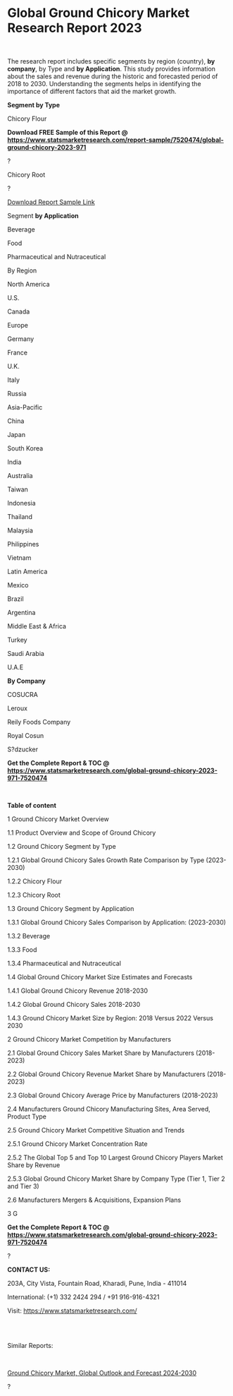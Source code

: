 <h1>Global Ground Chicory Market Research Report 2023</h1><br/><p>The research report includes specific segments by region (country), <strong>by company</strong>, by Type and <strong>by Application</strong>. This study provides information about the sales and revenue during the historic and forecasted period of 2018 to 2030. Understanding the segments helps in identifying the importance of different factors that aid the market growth.</p>
 
 
 
 <p><strong>Segment by Type</strong></p>
 
 
 
 <p>Chicory Flour</p>
 
 
 
 <div><b>Download FREE Sample of this Report @ <a href="https://www.statsmarketresearch.com/download-free-sample/7520474/global-ground-chicory-2023-971">https://www.statsmarketresearch.com/report-sample/7520474/global-ground-chicory-2023-971</a></b></div>
 
 
 
 <p>? </p>
 
 
 
 <p>Chicory Root</p>
 
 
 
 <p>? </p>
 
 
 
 <p><a href="https://www.statsmarketresearch.com/download-free-sample/7520474/global-ground-chicory-2023-971">Download Report Sample Link</a></p>
 
 
 
 <p>Segment <strong>by Application</strong></p>
 
 
 
 <p>Beverage</p>
 
 
 
 <p>Food</p>
 
 
 
 <p>Pharmaceutical and Nutraceutical</p>
 
 
 
 <p>By Region</p>
 
 
 
 <p>North America</p>
 
 
 
 <p>U.S.</p>
 
 
 
 <p>Canada</p>
 
 
 
 <p>Europe</p>
 
 
 
 <p>Germany</p>
 
 
 
 <p>France</p>
 
 
 
 <p>U.K.</p>
 
 
 
 <p>Italy</p>
 
 
 
 <p>Russia</p>
 
 
 
 <p>Asia-Pacific</p>
 
 
 
 <p>China</p>
 
 
 
 <p>Japan</p>
 
 
 
 <p>South Korea</p>
 
 
 
 <p>India</p>
 
 
 
 <p>Australia</p>
 
 
 
 <p>Taiwan</p>
 
 
 
 <p>Indonesia</p>
 
 
 
 <p>Thailand</p>
 
 
 
 <p>Malaysia</p>
 
 
 
 <p>Philippines</p>
 
 
 
 <p>Vietnam</p>
 
 
 
 <p>Latin America</p>
 
 
 
 <p>Mexico</p>
 
 
 
 <p>Brazil</p>
 
 
 
 <p>Argentina</p>
 
 
 
 <p>Middle East & Africa</p>
 
 
 
 <p>Turkey</p>
 
 
 
 <p>Saudi Arabia</p>
 
 
 
 <p>U.A.E</p>
 
 
 
 <p><strong>By Company</strong></p>
 
 
 
 <p>COSUCRA</p>
 
 
 
 <p>Leroux</p>
 
 
 
 <p>Reily Foods Company</p>
 
 
 
 <p>Royal Cosun</p>
 
 
 
 <p>S?dzucker</p>
 
 
 
 <div><b>Get the Complete Report & TOC @ <a href="https://www.statsmarketresearch.com/global-ground-chicory-2023-971-7520474">https://www.statsmarketresearch.com/global-ground-chicory-2023-971-7520474</a></b></div>
 
 
 
 <p><br />
 
 <b>Table of content</b></p>
 
 
 
 <p>1 Ground Chicory Market Overview<br />
 
 1.1 Product Overview and Scope of Ground Chicory<br />
 
 1.2 Ground Chicory Segment by Type<br />
 
 1.2.1 Global Ground Chicory Sales Growth Rate Comparison by Type (2023-2030)<br />
 
 1.2.2 Chicory Flour<br />
 
 1.2.3 Chicory Root<br />
 
 1.3 Ground Chicory Segment by Application<br />
 
 1.3.1 Global Ground Chicory Sales Comparison by Application: (2023-2030)<br />
 
 1.3.2 Beverage<br />
 
 1.3.3 Food<br />
 
 1.3.4 Pharmaceutical and Nutraceutical<br />
 
 1.4 Global Ground Chicory Market Size Estimates and Forecasts<br />
 
 1.4.1 Global Ground Chicory Revenue 2018-2030<br />
 
 1.4.2 Global Ground Chicory Sales 2018-2030<br />
 
 1.4.3 Ground Chicory Market Size by Region: 2018 Versus 2022 Versus 2030<br />
 
 2 Ground Chicory Market Competition by Manufacturers<br />
 
 2.1 Global Ground Chicory Sales Market Share by Manufacturers (2018-2023)<br />
 
 2.2 Global Ground Chicory Revenue Market Share by Manufacturers (2018-2023)<br />
 
 2.3 Global Ground Chicory Average Price by Manufacturers (2018-2023)<br />
 
 2.4 Manufacturers Ground Chicory Manufacturing Sites, Area Served, Product Type<br />
 
 2.5 Ground Chicory Market Competitive Situation and Trends<br />
 
 2.5.1 Ground Chicory Market Concentration Rate<br />
 
 2.5.2 The Global Top 5 and Top 10 Largest Ground Chicory Players Market Share by Revenue<br />
 
 2.5.3 Global Ground Chicory Market Share by Company Type (Tier 1, Tier 2 and Tier 3)<br />
 
 2.6 Manufacturers Mergers & Acquisitions, Expansion Plans<br />
 
 3 G</p>
 
 
 
 <div><b>Get the Complete Report & TOC @ <a href="https://www.statsmarketresearch.com/global-ground-chicory-2023-971-7520474">https://www.statsmarketresearch.com/global-ground-chicory-2023-971-7520474</a></b></div>
 
 
 
 <p>? </p>
 
 
 
 <p><b>CONTACT US:</b><br />
 
 203A, City Vista, Fountain Road, Kharadi, Pune, India - 411014<br />
 
 International: (+1) 332 2424 294 / +91 916-916-4321<br />
 
 Visit: <a href="https://www.statsmarketresearch.com/">https://www.statsmarketresearch.com/</a><br />
 
 <br />
 
 <br />
 
 Similar Reports:<br />
 
 <br />
 
 <a href="https://www.statsmarketresearch.com/global-ground-chicory-forecast-2024-2030-822-7902884">Ground Chicory Market, Global Outlook and Forecast 2024-2030</a><br />
 
 ? </p>